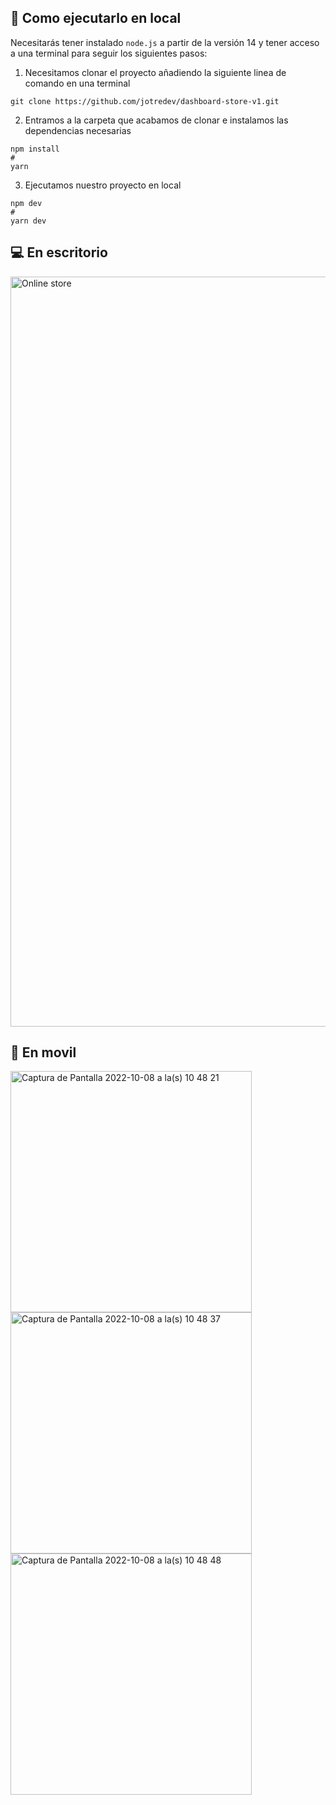 ## 🚀 Como ejecutarlo en local

Necesitarás tener instalado ``` node.js ``` a partir de la versión 14 y tener acceso a una terminal para seguir los siguientes pasos:
>
1. Necesitamos clonar el proyecto añadiendo la siguiente linea de comando en una terminal
```
git clone https://github.com/jotredev/dashboard-store-v1.git
```
>
2. Entramos a la carpeta que acabamos de clonar e instalamos las dependencias necesarias
```
npm install
#
yarn
```
>
3. Ejecutamos nuestro proyecto en local
```
npm dev
#
yarn dev
```

## 💻 En escritorio
<img width="1200" alt="Online store" src="https://user-images.githubusercontent.com/50961956/194718488-5d9ecd27-4e8e-4ac2-a452-37a80f448339.png">

## 📱 En movil
<img width="386" alt="Captura de Pantalla 2022-10-08 a la(s) 10 48 21" src="https://user-images.githubusercontent.com/50961956/194718534-c04131bb-80dd-46a0-8dbd-98d52b81ca2d.png">
<img width="386" alt="Captura de Pantalla 2022-10-08 a la(s) 10 48 37" src="https://user-images.githubusercontent.com/50961956/194718545-a4edbb8a-36bc-4a89-b4e3-832d1260b802.png">
<img width="386" alt="Captura de Pantalla 2022-10-08 a la(s) 10 48 48" src="https://user-images.githubusercontent.com/50961956/194718549-4128a142-0a2b-49a2-bb29-ba6735e8eadc.png">